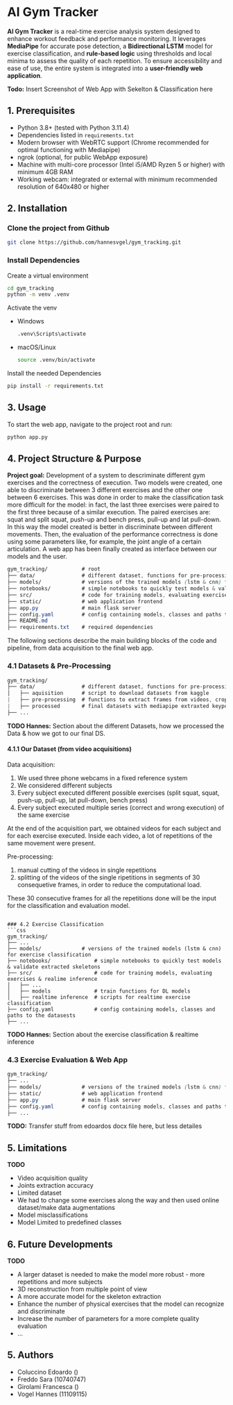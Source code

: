 # AI Gym Tracker

**AI Gym Tracker** is a real-time exercise analysis system designed to enhance workout feedback and performance monitoring. It leverages **MediaPipe** for accurate pose detection, a **Bidirectional LSTM** model for exercise classification, and **rule-based logic** using thresholds and local minima to assess the quality of each repetition. To ensure accessibility and ease of use, the entire system is integrated into a **user-friendly web application**.

**Todo:** Insert Screenshot of Web App with Sekelton & Classification here


## 1. Prerequisites
- Python 3.8+ (tested with Python 3.11.4)
- Dependencies listed in ```requirements.txt```
- Modern browser with WebRTC support (Chrome recommended for optimal functioning with Mediapipe)
- ngrok (optional, for public WebApp exposure)
- Machine with multi-core processor (Intel i5/AMD Ryzen 5 or higher) with minimum 4GB RAM
- Working webcam: integrated or external with minimum recommended resolution of 640x480 or higher

## 2. Installation
### Clone the project from Github
```bash
git clone https://github.com/hannesvgel/gym_tracking.git
```

### Install Dependencies
Create a virtual environment
```bash
cd gym_tracking
python -m venv .venv
```

Activate the venv
- Windows 
    ```bash
    .venv\Scripts\activate
    ```
- macOS/Linux
    ```bash
    source .venv/bin/activate
    ```

Install the needed Dependencies
```bash
pip install -r requirements.txt
```

## 3. Usage
To start the web app, navigate to the project root and run:
```bash
python app.py
```

## 4. Project Structure & Purpose

**Project goal:** Development of a system to descriminate different gym exercises and the correctness of execution. Two models were created, one able to discriminate between 3 different exercises and the other one between 6 exercises. This was done in order to make the classification task more difficult for the model: in fact, the last three exercises were paired to the first three because of a similar execution. The paired exercises are: squat and split squat, push-up and bench press, pull-up and lat pull-down. In this way the model created is better in discriminate between different movements.
Then, the evaluation of the performance correctness is done using some parameters like, for example, the joint angle of a certain articulation.
A web app has been finally created as interface between our models and the user.

```css
gym_tracking/           # root
├── data/               # different dataset, functions for pre-processing & validation
├── models/             # versions of the trained models (lstm & cnn) for exercise classification
├── notebooks/          # simple notebooks to quickly test models & validate extracted skeletons
├── src/                # code for training models, evaluating exercises & realime inference
├── static/             # web application frontend
├── app.py              # main flask server
├── config.yaml         # config containing models, classes and paths to the datasests
├── README.md       
├── requirements.txt    # required dependencies
```

The following sections describe the main building blocks of the code and pipeline, from data acquisition to the final web app.

### 4.1 Datasets & Pre-Processing
```css
gym_tracking/
├── data/               # different dataset, functions for pre-processing & validation
│   ├── aquisition      # script to download datasets from kaggle
|   ├── pre-processing  # functions to extract frames from videos, crop videos, balance dataset, ...
|   ├── processed       # final datasets with mediapipe extraxted keypoints stored as CSVs
├── ...
```

**TODO Hannes:** Section about the different Datasets, how we processed the Data & how we got to our final DS.

#### 4.1.1 Our Dataset (from video acquisitions)
Data acquisition:
1) We used three phone webcams in a fixed reference system
2) We considered different subjects
3) Every subject executed different possible exercises (split squat, squat, push-up, pull-up, lat pull-down, bench press)
4) Every subject executed multiple series (correct and wrong execution) of the same exercise

At the end of the acquisition part, we obtained videos for each subject and for each exercise executed. Inside each video, a lot of repetitions of the same movement were present.

Pre-processing:
1) manual cutting of the videos in single repetitions 
2) splitting of the videos of the single ripetitions in segments of 30 consequetive frames, in order to reduce the computational load.

These 30 consecutive frames for all the repetitions done will be the input for the classification and evaluation model.
```

### 4.2 Exercise Classification
```css
gym_tracking/       
├── ...
├── models/             # versions of the trained models (lstm & cnn) for exercise classification
├── notebooks/              # simple notebooks to quickly test models & validate extracted skeletons
├── src/                    # code for training models, evaluating exercises & realime inference
│   ├── ...
│   ├── models              # train functions for DL models
│   ├── realtime inference  # scripts for realtime exercise classification
├── config.yaml             # config containing models, classes and paths to the datasests
├── ...
```

**TODO Hannes:** Section about the exercise classification & realtime inference


### 4.3 Exercise Evaluation & Web App
```css
gym_tracking/
├── ...
├── models/             # versions of the trained models (lstm & cnn) for exercise classification
├── static/             # web application frontend
├── app.py              # main flask server
├── config.yaml         # config containing models, classes and paths to the datasests
├── ...
```

**TODO:** Transfer stuff from edoardos docx file here, but less detailes


## 5. Limitations
**TODO**
- Video acquisition quality
- Joints extraction accuracy
- Limited dataset
- We had to change some exercises along the way and then used online dataset/make data augmentations
- Model misclassifications 
- Model Limited to predefined classes


## 6. Future Developments
**TODO**
- A larger dataset is needed to make the model more robust - more repetitions and more subjects
- 3D reconstruction from multiple point of view
- A more accurate model for the skeleton extraction
- Enhance the number of physical exercises that the model can recognize and discriminate
- Increase the number of parameters for a more complete quality evaluation
- ...


## 5. Authors
- Coluccino Edoardo ()
- Freddo Sara (10740747)
- Girolami Francesca ()
- Vogel Hannes (11109115)

